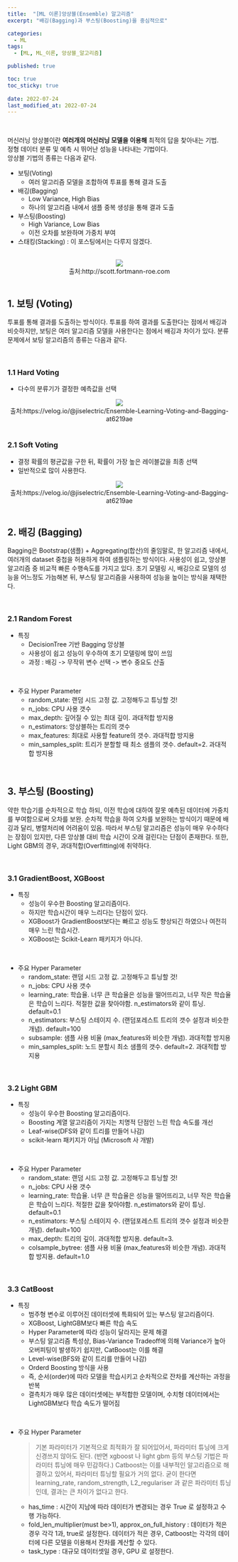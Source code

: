 ```yaml
---
title:  "[ML 이론]앙상블(Ensemble) 알고리즘"
excerpt: "배깅(Bagging)과 부스팅(Boosting)을 중심적으로"

categories:
  - ML
tags:
  - [ML, ML_이론, 앙상블_알고리즘]

published: true

toc: true
toc_sticky: true
 
date: 2022-07-24
last_modified_at: 2022-07-24
---
```


<br>

머신러닝 앙상블이란 **여러개의 머신러닝 모델을 이용해** 최적의 답을 찾아내는 기법.   
정형 데이터 분류 및 예측 시 뛰어난 성능을 나타내는 기법이다.   
앙상블 기법의 종류는 다음과 같다.   

- 보팅(Voting)
  - 여러 알고리즘 모델을 조합하여 투표를 통해 결과 도출
- 배깅(Bagging)
  - Low Variance, High Bias
  - 하나의 알고리즘 내에서 샘플 중복 생성을 통해 결과 도출
- 부스팅(Boosting)
  - High Variance, Low Bias
  - 이전 오차를 보완하며 가중치 부여
- 스태킹(Stacking) : 이 포스팅에서는 다루지 않겠다.

<br>

<div align="center">
    <img src="https://user-images.githubusercontent.com/84084372/180629232-841f953c-141f-48b8-b69b-1a046e9cf017.png">
</div>

<div align="center">
    출처:http://scott.fortmann-roe.com
</div>

<br>

## 1. 보팅 (Voting)
투표를 통해 결과를 도출하는 방식이다. 투표를 하여 결과를 도출한다는 점에서 배깅과 비슷하지만, 보팅은 여러 알고리즘 모델을 사용한다는 점에서 배깅과 차이가 있다. 
분류 문제에서 보팅 알고리즘의 종류는 다음과 같다.

<br>

### 1.1 Hard Voting
- 다수의 분류기가 결정한 예측값을 선택

<div align="center">
    <img src="https://user-images.githubusercontent.com/84084372/180629483-dcdb838b-1ed6-4ffc-84bb-3ed7e91a3f7e.png">
</div>

<div align="center">
    출처:https://velog.io/@jiselectric/Ensemble-Learning-Voting-and-Bagging-at6219ae
</div>

<br>

### 2.1 Soft Voting
- 결정 확률의 평균값을 구한 뒤, 확률이 가장 높은 레이블값을 최종 선택
- 일반적으로 많이 사용한다.

<div align="center">
    <img src="https://user-images.githubusercontent.com/84084372/180629511-c1dda79a-c8f5-4ac8-afd3-e9ae4d10d35b.png">
</div>

<div align="center">
    출처:https://velog.io/@jiselectric/Ensemble-Learning-Voting-and-Bagging-at6219ae
</div>

<br>

## 2. 배깅 (Bagging)
Bagging은 Bootstrap(샘플) + Aggregating(합산)의 줄임말로, 한 알고리즘 내에서, 여러개의 dataset 중첩을 허용하게 하여 샘플링하는 방식이다. 
사용성이 쉽고, 앙상블 알고리즘 중 비교적 빠른 수행속도를 가지고 있다. 
초기 모델링 시, 배깅으로 모델의 성능을 어느정도 가늠해본 뒤, 부스팅 알고리즘을 사용하여 성능을 높이는 방식을 채택한다. 

<br>

### 2.1 Random Forest

- 특징
  - DecisionTree 기반 Bagging 앙상블
  - 사용성이 쉽고 성능이 우수하여 초기 모델링에 많이 쓰임
  - 과정 : 배깅 -> 무작위 변수 선택 -> 변수 중요도 산출

<br>

- 주요 Hyper Parameter
    - random_state: 랜덤 시드 고정 값. 고정해두고 튜닝할 것!
    - n_jobs: CPU 사용 갯수
    - max_depth: 깊어질 수 있는 최대 깊이. 과대적합 방지용
    - n_estimators: 앙상블하는 트리의 갯수
    - max_features: 최대로 사용할 feature의 갯수. 과대적합 방지용
    - min_samples_split: 트리가 분할할 때 최소 샘플의 갯수. default=2. 과대적합 방지용

<br>

## 3. 부스팅 (Boosting)
약한 학습기를 순차적으로 학습 하되, 이전 학습에 대하여 잘못 예측된 데이터에 가중치를 부여함으로써 오차를 보완. 
순차적 학습을 하여 오차를 보완하는 방식이기 때문에 배깅과 달리, 병렬처리에 어려움이 있음. 
따라서 부스팅 알고리즘은 성능이 매우 우수하다는 장점이 있지만, 다른 앙상블 대비 학습 시간이 오래 걸린다는 단점이 존재한다. 
또한, Light GBM의 경우, 과대적합(Overfitting)에 취약하다.

<br>

### 3.1 GradientBoost, XGBoost

- 특징
    - 성능이 우수한 Boosting 알고리즘이다.
    - 하지만 학습시간이 매우 느리다는 단점이 있다.
    - XGBoost가 GradientBoost보다는 빠르고 성능도 향상되긴 하였으나 여전히 매우 느린 학습시간.
    - XGBoost는 Scikit-Learn 패키지가 아니다.

<br>

- 주요 Hyper Parameter
  - random_state: 랜덤 시드 고정 값. 고정해두고 튜닝할 것!
  - n_jobs: CPU 사용 갯수
  - learning_rate: 학습율. 너무 큰 학습율은 성능을 떨어뜨리고, 너무 작은 학습율은 학습이 느리다. 적절한 값을 찾아야함. n_estimators와 같이 튜닝. default=0.1
  - n_estimators: 부스팅 스테이지 수. (랜덤포레스트 트리의 갯수 설정과 비슷한 개념). default=100
  - subsample: 샘플 사용 비율 (max_features와 비슷한 개념). 과대적합 방지용
  - min_samples_split: 노드 분할시 최소 샘플의 갯수. default=2. 과대적합 방지용

<br>


### 3.2 Light GBM

- 특징
    - 성능이 우수한 Boosting 알고리즘이다.
    - Boosting 계열 알고리즘이 가지는 치명적 단점인 느린 학습 속도를 개선
    - Leaf-wise(DFS와 같이 트리를 만들어 나감)
    - scikit-learn 패키지가 아님 (Microsoft 사 개발)

<br>

- 주요 Hyper Parameter
  - random_state: 랜덤 시드 고정 값. 고정해두고 튜닝할 것!
  - n_jobs: CPU 사용 갯수
  - learning_rate: 학습율. 너무 큰 학습율은 성능을 떨어뜨리고, 너무 작은 학습율은 학습이 느리다. 적절한 값을 찾아야함. n_estimators와 같이 튜닝. default=0.1
  - n_estimators: 부스팅 스테이지 수. (랜덤포레스트 트리의 갯수 설정과 비슷한 개념). default=100
  - max_depth: 트리의 깊이. 과대적합 방지용. default=3.
  - colsample_bytree: 샘플 사용 비율 (max_features와 비슷한 개념). 과대적합 방지용. default=1.0

<br>

### 3.3 CatBoost

- 특징
    - 범주형 변수로 이루어진 데이터셋에 특화되어 있는 부스팅 알고리즘이다.
    - XGBoost, LightGBM보다 빠른 학습 속도
    - Hyper Parameter에 따라 성능이 달라지는 문제 해결
    - 부스팅 알고리즘 특성상, Bias-Variance Tradeoff에 의해 Variance가 높아 오버피팅이 발생하기 쉽지만, CatBoost는 이를 해결
    - Level-wise(BFS와 같이 트리를 만들어 나감)
    - Orderd Boosting 방식을 사용
    - 즉, 순서(order)에 따라 모델을 학습시키고 순차적으로 잔차를 계산하는 과정을 반복
    - 결측치가 매우 많은 데이터셋에는 부적합한 모델이며, 수치형 데이터에서는 LightGBM보다 학습 속도가 떨어짐

<br>

- 주요 Hyper Parameter
    > 기본 파라미터가 기본적으로 최적화가 잘 되어있어서, 파라미터 튜닝에 크게 신경쓰지 않아도 된다. (반면 xgboost 나 light gbm 등의 부스팅 기법은 파라미터 튜닝에 매우 민감하다.) Catboost는 이를 내부적인 알고리즘으로 해결하고 있어서, 파라미터 튜닝할 필요가 거의 없다. 굳이 한다면 learning_rate, random_strength, L2_regulariser 과 같은 파라미터 튜닝인데, 결과는 큰 차이가 없다고 한다.
  - has_time : 시간이 지남에 따라 데이터가 변경되는 경우 True 로 설정하고 수행 가능하다.
  - fold_len_multiplier(must be>1), approx_on_full_history : 데이터가 적은 경우 각각 1과, true로 설정한다. 데이터가 적은 경우, Catboost는 각각의 데이터에 다른 모델을 이용해서 잔차를 계산할 수 있다.
  - task_type : 대규모 데이터셋일 경우, GPU 로 설정한다.

<br>
